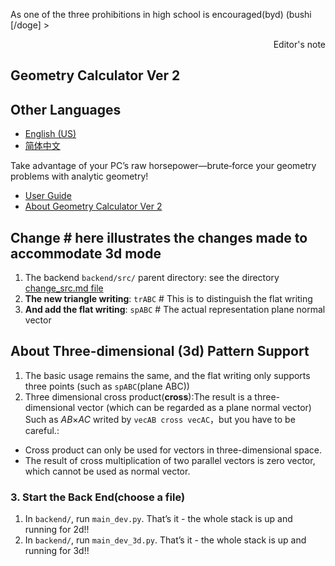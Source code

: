 As one of the three prohibitions in high school is encouraged(byd) (bushi [/doge] > <p align = " right "> Editor's note </p>
## Geometry Calculator Ver 2

## Other Languages

* [English (US)](README_3d.en.md)
* [简体中文](README_3d.md)

Take advantage of your PC’s raw horsepower—brute‑force your geometry problems with analytic geometry!

* [User Guide](frontend/src/pages/docs.md)
* [About Geometry Calculator Ver 2](frontend/src/pages/about.md)
## Change # here illustrates the changes made to accommodate 3d mode

1. The backend `backend/src/` parent directory: see the directory [change_src.md file](backend/src/change\_src.md)
2. **The new triangle writing**: `trABC` # This is to distinguish the flat writing 
3. **And add the flat writing**: `spABC` # The actual representation plane normal vector
## About Three-dimensional (3d) Pattern Support

1. The basic usage remains the same, and the flat writing only supports three points (such as `spABC`(plane ABC))
2. Three dimensional cross product(**cross**):The result is a three-dimensional vector (which can be regarded as a plane normal vector)
Such as _AB_×_AC_ writed by `vecAB cross vecAC`，but you have to be careful.:
- Cross product can only be used for vectors in three-dimensional space.
- The result of cross multiplication of two parallel vectors is zero vector, which cannot be used as normal vector.
### 3. Start the Back End(choose a file)

1. In `backend/`, run `main_dev.py`. That’s it - the whole stack is up and running for 2d!!
2. In `backend/`, run `main_dev_3d.py`. That’s it - the whole stack is up and running for 3d!!